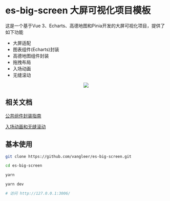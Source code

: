 # es-big-screen 大屏可视化项目模板

这是一个基于Vue 3、Echarts、高德地图和Pinia开发的大屏可视化项目，提供了如下功能

*   大屏适配
*   图表组件(Echarts)封装
*   高德地图组件封装
*   拖拽布局
*   入场动画
*   无缝滚动

<p align="middle">
	<img src="https://vangleer.github.io/es-big-screen/banner.gif" />
</p>

## 相关文档

[公共组件封装指南](https://juejin.cn/post/7248242431659966522)

[入场动画和无缝滚动](https://juejin.cn/post/7248242431659966522)

## 基本使用

```sh
git clone https://github.com/vangleer/es-big-screen.git

cd es-big-screen

yarn

yarn dev

# 访问 http://127.0.0.1:3006/
```

